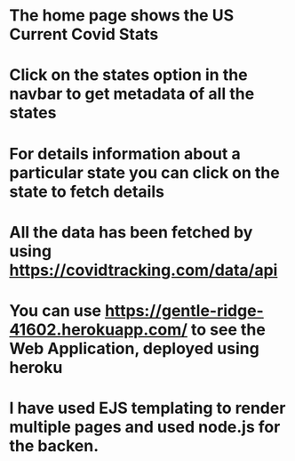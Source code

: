 # The home page shows the US Current Covid Stats

# Click on the states option in the navbar to get metadata of all the states

# For details information about a particular state you can click on the state to fetch details

# All the data has been fetched by using https://covidtracking.com/data/api

# You can use https://gentle-ridge-41602.herokuapp.com/ to see the Web Application, deployed using heroku

# I have used EJS templating to render multiple pages and used node.js for the backen.
